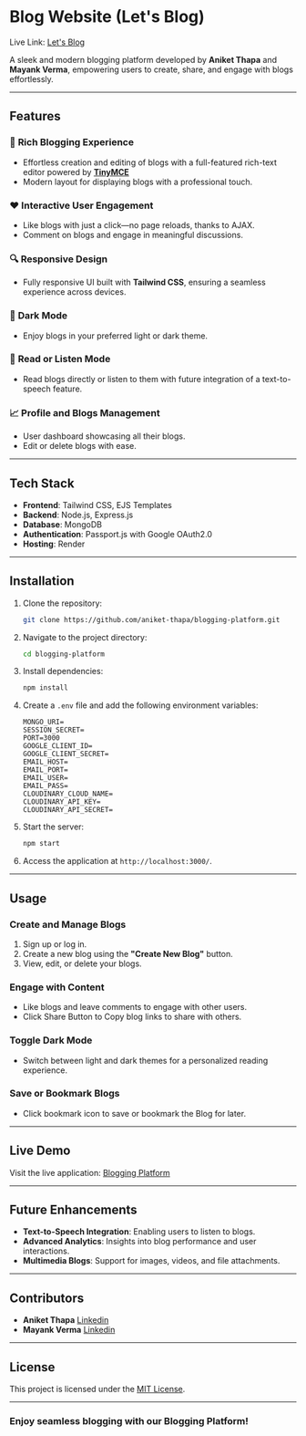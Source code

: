 # Blog Website (Let's Blog)

Live Link: [Let's Blog](https://blogging-platform-y0pb.onrender.com/)

A sleek and modern blogging platform developed by **Aniket Thapa** and **Mayank Verma**, empowering users to create, share, and engage with blogs effortlessly.

---

## Features

### 📝 **Rich Blogging Experience**

- Effortless creation and editing of blogs with a full-featured rich-text editor powered by [**TinyMCE**](https://www.tiny.cloud)
- Modern layout for displaying blogs with a professional touch.

### ❤️ **Interactive User Engagement**

- Like blogs with just a click—no page reloads, thanks to AJAX.
- Comment on blogs and engage in meaningful discussions.

### 🔍 **Responsive Design**

- Fully responsive UI built with **Tailwind CSS**, ensuring a seamless experience across devices.

### 🌙 **Dark Mode**

- Enjoy blogs in your preferred light or dark theme.

### 📖 **Read or Listen Mode**

- Read blogs directly or listen to them with future integration of a text-to-speech feature.

### 📈 **Profile and Blogs Management**

- User dashboard showcasing all their blogs.
- Edit or delete blogs with ease.

---

## Tech Stack

- **Frontend**: Tailwind CSS, EJS Templates
- **Backend**: Node.js, Express.js
- **Database**: MongoDB
- **Authentication**: Passport.js with Google OAuth2.0
- **Hosting**: Render

---

## Installation

1. Clone the repository:

   ```bash
   git clone https://github.com/aniket-thapa/blogging-platform.git
   ```

2. Navigate to the project directory:

   ```bash
   cd blogging-platform
   ```

3. Install dependencies:

   ```bash
   npm install
   ```

4. Create a `.env` file and add the following environment variables:

   ```env
   MONGO_URI=
   SESSION_SECRET=
   PORT=3000
   GOOGLE_CLIENT_ID=
   GOOGLE_CLIENT_SECRET=
   EMAIL_HOST=
   EMAIL_PORT=
   EMAIL_USER=
   EMAIL_PASS=
   CLOUDINARY_CLOUD_NAME=
   CLOUDINARY_API_KEY=
   CLOUDINARY_API_SECRET=
   ```

5. Start the server:

   ```bash
   npm start
   ```

6. Access the application at `http://localhost:3000/`.

---

## Usage

### Create and Manage Blogs

1. Sign up or log in.
2. Create a new blog using the **"Create New Blog"** button.
3. View, edit, or delete your blogs.

### Engage with Content

- Like blogs and leave comments to engage with other users.
- Click Share Button to Copy blog links to share with others.

### Toggle Dark Mode

- Switch between light and dark themes for a personalized reading experience.

### Save or Bookmark Blogs

- Click bookmark icon to save or bookmark the Blog for later.

---

## Live Demo

Visit the live application: [Blogging Platform](https://blogging-platform-y0pb.onrender.com/)

---

## Future Enhancements

- **Text-to-Speech Integration**: Enabling users to listen to blogs.
- **Advanced Analytics**: Insights into blog performance and user interactions.
- **Multimedia Blogs**: Support for images, videos, and file attachments.

---

## Contributors

- **Aniket Thapa** [Linkedin](https://www.linkedin.com/in/aniket-thapa)
- **Mayank Verma** [Linkedin](https://www.linkedin.com/in/mayank-verma04)

---

## License

This project is licensed under the [MIT License](LICENSE).

---

### Enjoy seamless blogging with our Blogging Platform!
